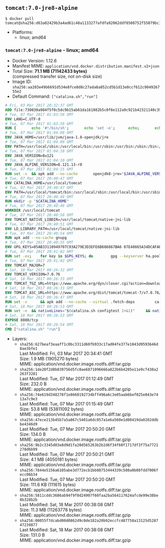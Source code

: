## `tomcat:7.0-jre8-alpine`

```console
$ docker pull tomcat@sha256:d63a02429b3a4ad61c48a1133277afdfa92062ddf8508752f55079bc118a6bd3
```

-	Platforms:
	-	linux; amd64

### `tomcat:7.0-jre8-alpine` - linux; amd64

-	Docker Version: 1.12.6
-	Manifest MIME: `application/vnd.docker.distribution.manifest.v2+json`
-	Total Size: **71.1 MB (71142433 bytes)**  
	(compressed transfer size, not on-disk size)
-	Image ID: `sha256:aa203e49b6691d534e8fce8d8c27ada8a052cd5b1d13e0ccf612c904926755e2`
-	Default Command: `["catalina.sh","run"]`

```dockerfile
# Fri, 03 Mar 2017 20:32:37 GMT
ADD file:730030a984f5f0c5dc9b15ab61da161082b5c0f6e112a9c921b42321140c3927 in / 
# Tue, 07 Mar 2017 01:03:58 GMT
ENV LANG=C.UTF-8
# Tue, 07 Mar 2017 01:03:59 GMT
RUN { 		echo '#!/bin/sh'; 		echo 'set -e'; 		echo; 		echo 'dirname "$(dirname "$(readlink -f "$(which javac || which java)")")"'; 	} > /usr/local/bin/docker-java-home 	&& chmod +x /usr/local/bin/docker-java-home
# Tue, 07 Mar 2017 01:04:09 GMT
ENV JAVA_HOME=/usr/lib/jvm/java-1.8-openjdk/jre
# Tue, 07 Mar 2017 01:04:09 GMT
ENV PATH=/usr/local/sbin:/usr/local/bin:/usr/sbin:/usr/bin:/sbin:/bin:/usr/lib/jvm/java-1.8-openjdk/jre/bin:/usr/lib/jvm/java-1.8-openjdk/bin
# Tue, 07 Mar 2017 01:04:10 GMT
ENV JAVA_VERSION=8u121
# Tue, 07 Mar 2017 01:04:10 GMT
ENV JAVA_ALPINE_VERSION=8.121.13-r0
# Tue, 07 Mar 2017 01:04:15 GMT
RUN set -x 	&& apk add --no-cache 		openjdk8-jre="$JAVA_ALPINE_VERSION" 	&& [ "$JAVA_HOME" = "$(docker-java-home)" ]
# Tue, 07 Mar 2017 20:40:47 GMT
ENV CATALINA_HOME=/usr/local/tomcat
# Tue, 07 Mar 2017 20:40:47 GMT
ENV PATH=/usr/local/tomcat/bin:/usr/local/sbin:/usr/local/bin:/usr/sbin:/usr/bin:/sbin:/bin:/usr/lib/jvm/java-1.8-openjdk/jre/bin:/usr/lib/jvm/java-1.8-openjdk/bin
# Tue, 07 Mar 2017 20:40:49 GMT
RUN mkdir -p "$CATALINA_HOME"
# Tue, 07 Mar 2017 20:40:49 GMT
WORKDIR /usr/local/tomcat
# Tue, 07 Mar 2017 20:40:50 GMT
ENV TOMCAT_NATIVE_LIBDIR=/usr/local/tomcat/native-jni-lib
# Tue, 07 Mar 2017 20:40:51 GMT
ENV LD_LIBRARY_PATH=/usr/local/tomcat/native-jni-lib
# Tue, 07 Mar 2017 20:40:54 GMT
RUN apk add --no-cache gnupg
# Tue, 07 Mar 2017 20:40:55 GMT
ENV GPG_KEYS=05AB33110949707C93A279E3D3EFE6B686867BA6 07E48665A34DCAFAE522E5E6266191C37C037D42 47309207D818FFD8DCD3F83F1931D684307A10A5 541FBE7D8F78B25E055DDEE13C370389288584E7 61B832AC2F1C5A90F0F9B00A1C506407564C17A3 713DA88BE50911535FE716F5208B0AB1D63011C7 79F7026C690BAA50B92CD8B66A3AD3F4F22C4FED 9BA44C2621385CB966EBA586F72C284D731FABEE A27677289986DB50844682F8ACB77FC2E86E29AC A9C5DF4D22E99998D9875A5110C01C5A2F6059E7 DCFD35E0BF8CA7344752DE8B6FB21E8933C60243 F3A04C595DB5B6A5F1ECA43E3B7BBB100D811BBE F7DA48BB64BCB84ECBA7EE6935CD23C10D498E23
# Tue, 07 Mar 2017 20:41:02 GMT
RUN set -ex; 	for key in $GPG_KEYS; do 		gpg --keyserver ha.pool.sks-keyservers.net --recv-keys "$key"; 	done
# Tue, 07 Mar 2017 20:41:02 GMT
ENV TOMCAT_MAJOR=7
# Sat, 18 Mar 2017 00:26:32 GMT
ENV TOMCAT_VERSION=7.0.76
# Sat, 18 Mar 2017 00:26:33 GMT
ENV TOMCAT_TGZ_URL=https://www.apache.org/dyn/closer.cgi?action=download&filename=tomcat/tomcat-7/v7.0.76/bin/apache-tomcat-7.0.76.tar.gz
# Sat, 18 Mar 2017 00:26:33 GMT
ENV TOMCAT_ASC_URL=https://www.apache.org/dist/tomcat/tomcat-7/v7.0.76/bin/apache-tomcat-7.0.76.tar.gz.asc
# Sat, 18 Mar 2017 00:26:47 GMT
RUN set -x 		&& apk add --no-cache --virtual .fetch-deps 		ca-certificates 		tar 		openssl 	&& wget -O tomcat.tar.gz "$TOMCAT_TGZ_URL" 	&& wget -O tomcat.tar.gz.asc "$TOMCAT_ASC_URL" 	&& gpg --batch --verify tomcat.tar.gz.asc tomcat.tar.gz 	&& tar -xvf tomcat.tar.gz --strip-components=1 	&& rm bin/*.bat 	&& rm tomcat.tar.gz* 		&& nativeBuildDir="$(mktemp -d)" 	&& tar -xvf bin/tomcat-native.tar.gz -C "$nativeBuildDir" --strip-components=1 	&& apk add --no-cache --virtual .native-build-deps 		apr-dev 		gcc 		libc-dev 		make 		"openjdk${JAVA_VERSION%%[-~bu]*}"="$JAVA_ALPINE_VERSION" 		openssl-dev 	&& ( 		export CATALINA_HOME="$PWD" 		&& cd "$nativeBuildDir/native" 		&& ./configure 			--libdir="$TOMCAT_NATIVE_LIBDIR" 			--prefix="$CATALINA_HOME" 			--with-apr="$(which apr-1-config)" 			--with-java-home="$(docker-java-home)" 			--with-ssl=yes 		&& make -j$(getconf _NPROCESSORS_ONLN) 		&& make install 	) 	&& runDeps="$( 		scanelf --needed --nobanner --recursive "$TOMCAT_NATIVE_LIBDIR" 			| awk '{ gsub(/,/, "\nso:", $2); print "so:" $2 }' 			| sort -u 			| xargs -r apk info --installed 			| sort -u 	)" 	&& apk add --virtual .tomcat-native-rundeps $runDeps 	&& apk del .fetch-deps .native-build-deps 	&& rm -rf "$nativeBuildDir" 	&& rm bin/tomcat-native.tar.gz
# Sat, 18 Mar 2017 00:26:53 GMT
RUN set -e 	&& nativeLines="$(catalina.sh configtest 2>&1)" 	&& nativeLines="$(echo "$nativeLines" | grep 'Apache Tomcat Native')" 	&& nativeLines="$(echo "$nativeLines" | sort -u)" 	&& if ! echo "$nativeLines" | grep 'INFO: Loaded APR based Apache Tomcat Native library' >&2; then 		echo >&2 "$nativeLines"; 		exit 1; 	fi
# Sat, 18 Mar 2017 00:26:53 GMT
EXPOSE 8080/tcp
# Sat, 18 Mar 2017 00:26:54 GMT
CMD ["catalina.sh" "run"]
```

-	Layers:
	-	`sha256:627beaf3eaaff1c0bc3311d60fb933c17ad04fe377e1043d9593646d8ae3bfe1`  
		Last Modified: Fri, 03 Mar 2017 20:34:41 GMT  
		Size: 1.9 MB (1905270 bytes)  
		MIME: application/vnd.docker.image.rootfs.diff.tar.gzip
	-	`sha256:1de20f2d8b839756d5fc0ae6871096666a822b6b4205e11e9cf438a2263f3281`  
		Last Modified: Tue, 07 Mar 2017 01:12:49 GMT  
		Size: 232.0 B  
		MIME: application/vnd.docker.image.rootfs.diff.tar.gzip
	-	`sha256:74e619d348278f1e8660192734bff496a6c3e05aab6bef025e843e7413a7c9e3`  
		Last Modified: Tue, 07 Mar 2017 01:15:49 GMT  
		Size: 53.8 MB (53811092 bytes)  
		MIME: application/vnd.docker.image.rootfs.diff.tar.gzip
	-	`sha256:47ece213b45b7a5a867c5401a6dc057a1e6a560e1d00419da0202ddbbe4346d9`  
		Last Modified: Tue, 07 Mar 2017 20:50:20 GMT  
		Size: 134.0 B  
		MIME: application/vnd.docker.image.rootfs.diff.tar.gzip
	-	`sha256:9b2c3345d03e8d9d1fa20d565263b2b2d6f34f60f1717df3f75a7721278d6b99`  
		Last Modified: Tue, 07 Mar 2017 20:50:21 GMT  
		Size: 4.1 MB (4050181 bytes)  
		MIME: application/vnd.docker.image.rootfs.diff.tar.gzip
	-	`sha256:7844e5156a6105abe3d772ecb1bb88753444339c580a0b08fdd7006fecc06b34`  
		Last Modified: Tue, 07 Mar 2017 20:50:20 GMT  
		Size: 111.6 KB (111615 bytes)  
		MIME: application/vnd.docker.image.rootfs.diff.tar.gzip
	-	`sha256:5811cddc3686ab94f9f0d24907f60faa2ba564117624afcde99e38be8b328b2b`  
		Last Modified: Sat, 18 Mar 2017 00:38:08 GMT  
		Size: 11.3 MB (11263778 bytes)  
		MIME: application/vnd.docker.image.rootfs.diff.tar.gzip
	-	`sha256:00055f7dcabd00d0862d9c0de182a20b92eccfc487758a13125d528747239877`  
		Last Modified: Sat, 18 Mar 2017 00:38:08 GMT  
		Size: 131.0 B  
		MIME: application/vnd.docker.image.rootfs.diff.tar.gzip
